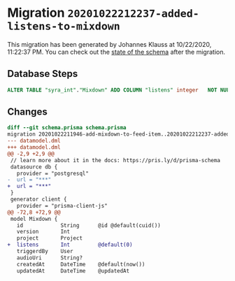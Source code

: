 # Migration `20201022212237-added-listens-to-mixdown`

This migration has been generated by Johannes Klauss at 10/22/2020, 11:22:37 PM.
You can check out the [state of the schema](./schema.prisma) after the migration.

## Database Steps

```sql
ALTER TABLE "syra_int"."Mixdown" ADD COLUMN "listens" integer   NOT NULL DEFAULT 0
```

## Changes

```diff
diff --git schema.prisma schema.prisma
migration 20201022211946-add-mixdown-to-feed-item..20201022212237-added-listens-to-mixdown
--- datamodel.dml
+++ datamodel.dml
@@ -2,9 +2,9 @@
 // learn more about it in the docs: https://pris.ly/d/prisma-schema
 datasource db {
   provider = "postgresql"
-  url = "***"
+  url = "***"
 }
 generator client {
   provider = "prisma-client-js"
@@ -72,8 +72,9 @@
 model Mixdown {
   id            String      @id @default(cuid())
   version       Int
   project       Project
+  listens       Int         @default(0)
   triggerdBy    User
   audioUri      String?
   createdAt     DateTime    @default(now())
   updatedAt     DateTime    @updatedAt
```



